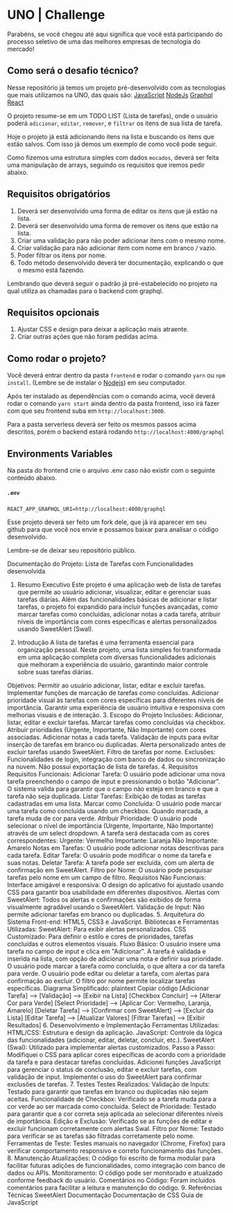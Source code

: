 
# UNO | Challenge

Parabéns, se você chegou até aqui significa que você está participando do processo seletivo de uma das melhores empresas de tecnologia do mercado!

## Como será o desafio técnico?

Nesse repositório já temos um projeto pré-desenvolvido com as tecnologias que mais utilizamos na UNO, das quais são: 
[JavaScript](https://developer.mozilla.org/pt-BR/docs/Web/JavaScript)
[NodeJs](https://nodejs.org/pt-br/docs)
[Graphql](https://graphql.org/learn/)
[React](https://pt-br.legacy.reactjs.org/docs/getting-started.html)

O projeto resume-se em um TODO LIST (Lista de tarefas), onde o usuário poderá `adicionar`, `editar`, `remover`, e `filtrar` os itens de sua lista de tarefa.

Hoje o projeto já está adicionando itens na lista e buscando os itens que estão salvos. Com isso já demos um exemplo de como você pode seguir.

Como fizemos uma estrutura simples com dados `mocados`, deverá ser feita uma manipulação de arrays, seguindo os requisitos que iremos pedir abaixo.

## Requisitos obrigatórios

 1. Deverá ser desenvolvido uma forma de editar os itens que já estão na lista.
 2. Deverá ser desenvolvido uma forma de remover os itens que estão na lista.
 3. Criar uma validação para não poder adicionar itens com o mesmo nome.
 4. Criar validação para não adicionar item com nome em branco / vazio.
 5. Poder filtrar os itens por nome.
 6. Todo método desenvolvido deverá ter documentação, explicando o que o mesmo está fazendo.

Lembrando que deverá seguir o padrão já pré-estabelecido no projeto na qual utiliza as chamadas para o backend com graphql.

## Requisitos opcionais

 1. Ajustar CSS e design para deixar a aplicação mais atraente.
 2. Criar outras ações que não foram pedidas acima.

## Como rodar o projeto?

Você deverá entrar dentro da pasta `frontend` e rodar o comando `yarn` ou `npm install`. (Lembre se de instalar o [Nodejs](https://nodejs.org/en/download)) em seu computador.

Após ter instalado as dependências com o comando acima, você deverá rodar o comando `yarn start` ainda dentro da pasta frontend, isso irá fazer com que seu frontend suba em `http://localhost:3000`.

Para a pasta serverless deverá ser feito os mesmos passos acima descritos, porém o backend estará rodando `http://localhost:4000/graphql`

## Environments Variables
  
Na pasta do frontend crie o arquivo .env caso não existir com o seguinte conteúdo abaixo.
##### **`.env`**
```
REACT_APP_GRAPHQL_URI=http://localhost:4000/graphql
```
Esse projeto deverá ser feito um fork dele, que já irá aparecer em seu github para que você nos envie e possamos baixar para analisar o código desenvolvido. 

Lembre-se de deixar seu repositório público.

Documentação do Projeto: Lista de Tarefas com Funcionalidades desenvolvida

1. Resumo Executivo
Este projeto é uma aplicação web de lista de tarefas que permite ao usuário adicionar, visualizar, editar e gerenciar suas tarefas diárias. Além das funcionalidades básicas de adicionar e listar tarefas, o projeto foi expandido para incluir funções avançadas, como marcar tarefas como concluídas, adicionar notas a cada tarefa, atribuir níveis de importância com cores específicas e alertas personalizados usando SweetAlert (Swal).

2. Introdução
A lista de tarefas é uma ferramenta essencial para organização pessoal. Neste projeto, uma lista simples foi transformada em uma aplicação completa com diversas funcionalidades adicionais que melhoram a experiência do usuário, garantindo maior controle sobre suas tarefas diárias.

Objetivos:
Permitir ao usuário adicionar, listar, editar e excluir tarefas.
Implementar funções de marcação de tarefas como concluídas.
Adicionar prioridade visual às tarefas com cores específicas para diferentes níveis de importância.
Garantir uma experiência de usuário intuitiva e responsiva com melhorias visuais e de interação.
3. Escopo do Projeto
Inclusões:
Adicionar, listar, editar e excluir tarefas.
Marcar tarefas como concluídas via checkbox.
Atribuir prioridades (Urgente, Importante, Não Importante) com cores associadas.
Adicionar notas a cada tarefa.
Validação de inputs para evitar inserção de tarefas em branco ou duplicadas.
Alerta personalizado antes de excluir tarefas usando SweetAlert.
Filtro de tarefas por nome.
Exclusões:
Funcionalidades de login, integração com banco de dados ou sincronização na nuvem.
Não possui exportação de lista de tarefas.
4. Requisitos
Requisitos Funcionais:
Adicionar Tarefa: O usuário pode adicionar uma nova tarefa preenchendo o campo de input e pressionando o botão "Adicionar". O sistema valida para garantir que o campo não esteja em branco e que a tarefa não seja duplicada.
Listar Tarefas: Exibição de todas as tarefas cadastradas em uma lista.
Marcar como Concluída: O usuário pode marcar uma tarefa como concluída usando um checkbox. Quando marcada, a tarefa muda de cor para verde.
Atribuir Prioridade: O usuário pode selecionar o nível de importância (Urgente, Importante, Não Importante) através de um select dropdown. A tarefa será destacada com as cores correspondentes:
Urgente: Vermelho
Importante: Laranja
Não Importante: Amarelo
Notas em Tarefas: O usuário pode adicionar notas descritivas para cada tarefa.
Editar Tarefa: O usuário pode modificar o nome da tarefa e suas notas.
Deletar Tarefa: A tarefa pode ser excluída, com um alerta de confirmação em SweetAlert.
Filtro por Nome: O usuário pode pesquisar tarefas pelo nome em um campo de filtro.
Requisitos Não Funcionais:
Interface amigável e responsiva: O design do aplicativo foi ajustado usando CSS para garantir boa usabilidade em diferentes dispositivos.
Alertas com SweetAlert: Todos os alertas e confirmações são exibidos de forma visualmente agradável usando o SweetAlert.
Validação de Input: Não permite adicionar tarefas em branco ou duplicadas.
5. Arquitetura do Sistema
Front-end: HTML5, CSS3 e JavaScript.
Bibliotecas e Ferramentas Utilizadas:
SweetAlert: Para exibir alertas personalizados.
CSS Customizado: Para definir o estilo e cores de prioridades, tarefas concluídas e outros elementos visuais.
Fluxo Básico:
O usuário insere uma tarefa no campo de input e clica em "Adicionar".
A tarefa é validada e inserida na lista, com opção de adicionar uma nota e definir sua prioridade.
O usuário pode marcar a tarefa como concluída, o que altera a cor da tarefa para verde.
O usuário pode editar ou deletar a tarefa, com alertas para confirmação ao excluir.
O filtro por nome permite localizar tarefas específicas.
Diagrama Simplificado:
plaintext
Copiar código
[Adicionar Tarefa] --> [Validação] --> [Exibir na Lista]
[Checkbox Concluir] --> [Alterar Cor para Verde]
[Select Prioridade] --> [Aplicar Cor: Vermelho, Laranja, Amarelo]
[Deletar Tarefa] --> [Confirmar com SweetAlert] --> [Excluir da Lista]
[Editar Tarefa] --> [Atualizar Valores]
[Filtrar Tarefas] --> [Exibir Resultados]
6. Desenvolvimento e Implementação
Ferramentas Utilizadas:
HTML/CSS: Estrutura e design da aplicação.
JavaScript: Controle da lógica das funcionalidades (adicionar, editar, deletar, concluir, etc.).
SweetAlert (Swal): Utilizado para implementar alertas customizados.
Passo a Passo:
Modifiquei o CSS para aplicar cores específicas de acordo com a prioridade da tarefa e para destacar tarefas concluídas.
Adicionei funções JavaScript para gerenciar o status de conclusão, editar e excluir tarefas, com validação de input.
Implementei o uso do SweetAlert para confirmar exclusões de tarefas.
7. Testes
Testes Realizados:
Validação de Inputs: Testado para garantir que tarefas em branco ou duplicadas não sejam aceitas.
Funcionalidade de Checkbox: Verificado se a tarefa muda para a cor verde ao ser marcada como concluída.
Select de Prioridade: Testado para garantir que a cor correta seja aplicada ao selecionar diferentes níveis de importância.
Edição e Exclusão: Verificado se as funções de editar e excluir funcionam corretamente com alertas Swal.
Filtro por Nome: Testado para verificar se as tarefas são filtradas corretamente pelo nome.
Ferramentas de Teste:
Testes manuais no navegador (Chrome, Firefox) para verificar comportamento responsivo e correto funcionamento das funções.
8. Manutenção
Atualizações: O código foi escrito de forma modular para facilitar futuras adições de funcionalidades, como integração com banco de dados ou APIs.
Monitoramento: O código pode ser monitorado e atualizado conforme feedback do usuário.
Comentários no Código: Foram incluídos comentários para facilitar a leitura e manutenção do código.
9. Referências Técnicas
SweetAlert Documentação
Documentação de CSS
Guia de JavaScript
